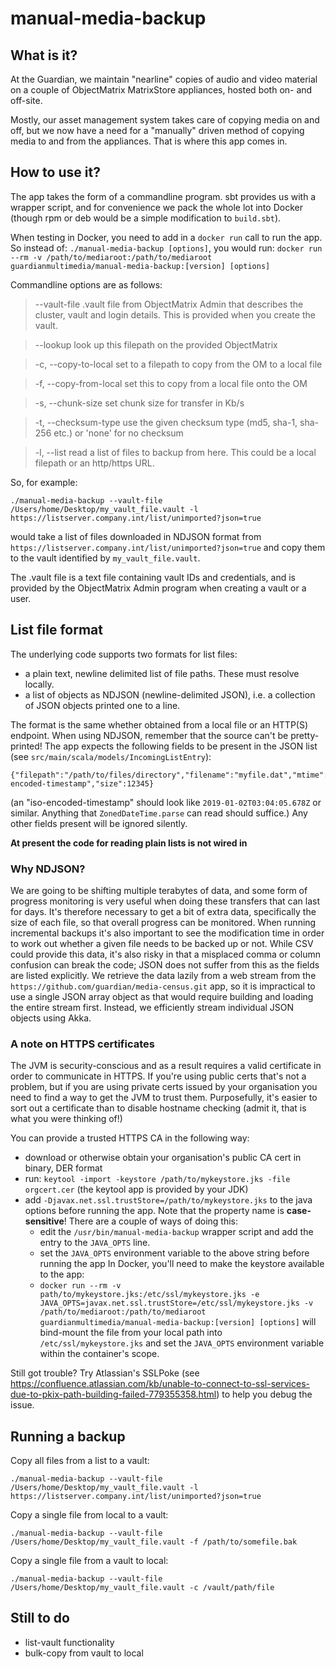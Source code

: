 # manual-media-backup

## What is it?

At the Guardian, we maintain "nearline" copies of audio and video material on a couple of ObjectMatrix MatrixStore
appliances, hosted both on- and off-site.

Mostly, our asset management system takes care of copying media on and off, but we now have a need for a "manually"
driven method of copying media to and from the appliances.  That is where this app comes in.

## How to use it?

The app takes the form of a commandline program.  sbt provides us with a wrapper script, and for convenience we pack
the whole lot into Docker (though rpm or deb would be a simple modification to `build.sbt`).

When testing in Docker, you need to add in a `docker run` call to run the app.
So instead of: 
  `./manual-media-backup [options]`, you would run:
  `docker run --rm -v /path/to/mediaroot:/path/to/mediaroot guardianmultimedia/manual-media-backup:[version] [options]`
  
Commandline options are as follows:

>  --vault-file <value>     .vault file from ObjectMatrix Admin that describes the cluster, vault and login details. This is provided when you create the vault.

>  --lookup <value>         look up this filepath on the provided ObjectMatrix

>  -c, --copy-to-local <value>
                           set to a filepath to copy from the OM to a local file

>  -f, --copy-from-local <value>
                           set this to copy from a local file onto the OM

>  -s, --chunk-size <value>
                           set chunk size for transfer in Kb/s

>  -t, --checksum-type <value>
                           use the given checksum type (md5, sha-1, sha-256 etc.) or 'none' for no checksum

>  -l, --list <value>       read a list of files to backup from here. This could be a local filepath or an http/https URL.

So, for example:

```
./manual-media-backup --vault-file /Users/home/Desktop/my_vault_file.vault -l https://listserver.company.int/list/unimported?json=true
```

would take a list of files downloaded in NDJSON format from `https://listserver.company.int/list/unimported?json=true` and
copy them to the vault identified by `my_vault_file.vault`.

The .vault file is a text file containing vault IDs and credentials, and is provided by the ObjectMatrix Admin
program when creating a vault or a user.

## List file format

The underlying code supports two formats for list files:

 - a plain text, newline delimited list of file paths. These must resolve locally.
 - a list of objects as NDJSON (newline-delimited JSON), i.e. a collection of JSON objects printed one to a line.
 
The format is the same whether obtained from a local file or an HTTP(S) endpoint.  When using NDJSON, remember
that the source can't be pretty-printed!
The app expects the following fields to be present in the JSON list (see `src/main/scala/models/IncomingListEntry`):

```
{"filepath":"/path/to/files/directory","filename":"myfile.dat","mtime":"iso-encoded-timestamp","size":12345}
```
(an "iso-encoded-timestamp" should look like `2019-01-02T03:04:05.678Z` or similar. Anything that `ZonedDateTime.parse` can
read should suffice.)
Any other fields present will be ignored silently.

**At present the code for reading plain lists is not wired in**

### Why NDJSON?

We are going to be shifting multiple terabytes of data, and some form of progress monitoring is very useful when doing
these transfers that can last for days.  It's therefore necessary to get a bit of extra data, specifically the
size of each file, so that overall progress can be monitored.
When running incremental backups it's also important to see the modification time in order to work out whether a given
file needs to be backed up or not.  While CSV could provide this data, it's also risky in that a misplaced comma or
column confusion can break the code; JSON does not suffer from this as the fields are listed explicitly.
We retrieve the data lazily from a web stream from the `https://github.com/guardian/media-census.git` app, so it is
impractical to use a single JSON array object as that would require building and loading the entire stream first.
Instead, we efficiently stream individual JSON objects using Akka.

### A note on HTTPS certificates

The JVM is security-conscious and as a result requires a valid certificate in order to communicate in HTTPS.
If you're using public certs that's not a problem, but if you are using private certs issued by your organisation you
need to find a way to get the JVM to trust them.
Purposefully, it's easier to sort out a certificate than to disable hostname checking 
(admit it, that is what you were thinking of!)

You can provide a trusted HTTPS CA in the following way:

- download or otherwise obtain your organisation's public CA cert in binary, DER format
- run: `keytool -import -keystore /path/to/mykeystore.jks -file orgcert.cer` (the keytool app is provided by your JDK)
- add `-Djavax.net.ssl.trustStore=/path/to/mykeystore.jks` to the java options before running the app. Note that the property name is **case-sensitive**!
There are a couple of ways of doing this:
    - edit the `/usr/bin/manual-media-backup` wrapper script and add the entry to the `JAVA_OPTS` line.
    - set the `JAVA_OPTS` environment variable to the above string before running the app
In Docker, you'll need to make the keystore available to the app:
  - `docker run --rm -v path/to/mykeystore.jks:/etc/ssl/mykeystore.jks -e JAVA_OPTS=javax.net.ssl.trustStore=/etc/ssl/mykeystore.jks -v /path/to/mediaroot:/path/to/mediaroot guardianmultimedia/manual-media-backup:[version] [options]`
will bind-mount the file from your local path into `/etc/ssl/mykeystore.jks` and set the `JAVA_OPTS` environment variable
within the container's scope.

Still got trouble? Try Atlassian's SSLPoke (see https://confluence.atlassian.com/kb/unable-to-connect-to-ssl-services-due-to-pkix-path-building-failed-779355358.html)
to help you debug the issue.

## Running a backup
Copy all files from a list to a vault:

```
./manual-media-backup --vault-file /Users/home/Desktop/my_vault_file.vault -l https://listserver.company.int/list/unimported?json=true
```

Copy a single file from local to a vault:

```
./manual-media-backup --vault-file /Users/home/Desktop/my_vault_file.vault -f /path/to/somefile.bak
```

Copy a single file from a vault to local:

```
./manual-media-backup --vault-file /Users/home/Desktop/my_vault_file.vault -c /vault/path/file
```

## Still to do

- list-vault functionality
- bulk-copy from vault to local
